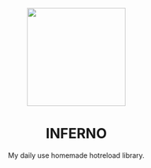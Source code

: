 <p align="center">
  <img width="200" height="auto" src="logo.png"/>

</p>
<h1 align="center">INFERNO</h1>
<p align="center">
  My daily use homemade hotreload library.
</p>
